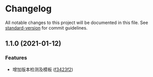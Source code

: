 # Changelog

All notable changes to this project will be documented in this file. See [standard-version](https://github.com/conventional-changelog/standard-version) for commit guidelines.

## 1.1.0 (2021-01-12)


### Features

* 增加版本检测及模板 ([f3423f2](https://gitee.com/misthin/misthin-cli/commit/f3423f29178875efb409e9c6a6fe58902a3a83f8))
